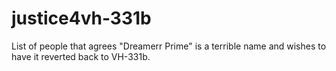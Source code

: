 # justice4vh-331b
List of people that agrees "Dreamerr Prime" is a terrible name and wishes to have it reverted back to VH-331b.
